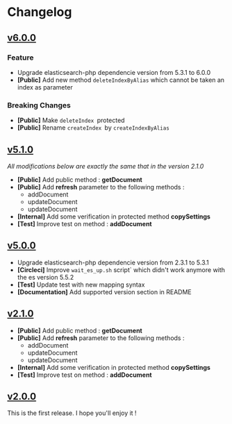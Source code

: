 Changelog
=========

## [v6.0.0](https://github.com/Nexucis/es-php-index-helper/tree/6.0.0)

### Feature
* Upgrade elasticsearch-php dependencie version from 5.3.1 to 6.0.0
* **[Public]** Add new method `deleteIndexByAlias` which cannot be taken an index as parameter

### Breaking Changes

* **[Public]** Make `deleteIndex `protected
* **[Public]** Rename `createIndex `by `createIndexByAlias`

## [v5.1.0](https://github.com/Nexucis/es-php-index-helper/tree/5.1.0)
*All modifications below are exactly the same that in the version 2.1.0*

* **[Public]** Add public method : **getDocument**
* **[Public]** Add **refresh** parameter to the following methods : 
     * addDocument
     * updateDocument
     * updateDocument
* **[Internal]** Add some verification in protected method **copySettings**
* **[Test]** Improve test on method : **addDocument**

## [v5.0.0](https://github.com/Nexucis/es-php-index-helper/tree/5.0.0)

* Upgrade elasticsearch-php dependencie version from 2.3.1 to 5.3.1
* **[Circleci]** Improve `wait_es_up.sh` script` which didn't work anymore with the es version 5.5.2
* **[Test]** Update test with new mapping syntax
* **[Documentation]** Add supported version section in README

## [v2.1.0](https://github.com/Nexucis/es-php-index-helper/tree/2.1.0)

* **[Public]** Add public method : **getDocument**
* **[Public]** Add **refresh** parameter to the following methods : 
     * addDocument
     * updateDocument
     * updateDocument
* **[Internal]** Add some verification in protected method **copySettings**
* **[Test]** Improve test on method : **addDocument**

## [v2.0.0](https://github.com/Nexucis/es-php-index-helper/tree/2.0.0)

This is the first release. I hope you'll enjoy it !